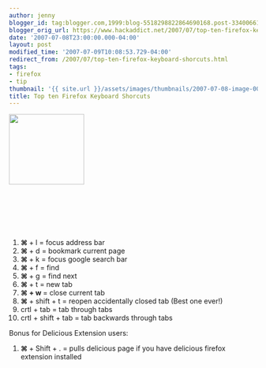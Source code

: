 ```yaml
---
author: jenny
blogger_id: tag:blogger.com,1999:blog-5518298822864690168.post-3340066163354839806
blogger_orig_url: https://www.hackaddict.net/2007/07/top-ten-firefox-keyboard-shorcuts.html
date: '2007-07-08T23:00:00.000-04:00'
layout: post
modified_time: '2007-07-09T10:08:53.729-04:00'
redirect_from: /2007/07/top-ten-firefox-keyboard-shorcuts.html
tags:
- firefox
- tip
thumbnail: '{{ site.url }}/assets/images/thumbnails/2007-07-08-image-0000.jpg'
title: Top ten Firefox Keyboard Shorcuts
---
```


<a onblur="try {parent.deselectBloggerImageGracefully();} catch(e) {}" href="http://bp0.blogger.com/_Gj3xvk4ycVs/RpGwNGGtElI/AAAAAAAAAO8/t7Obyy3ruag/s1600-h/firefox_logo.jpg"><img style="margin: 0pt 10px 10px 0pt; float: left; cursor: pointer; width: 152px; height: 143px;" src="http://bp0.blogger.com/_Gj3xvk4ycVs/RpGwNGGtElI/AAAAAAAAAO8/t7Obyy3ruag/s320/firefox_logo.jpg" alt="" id="BLOGGER_PHOTO_ID_5085039193301520978" border="0"></a><br /><br /><br /><br /><br /><br /><br /><br /><br /><br /><br /><br /><br /><br /><ol><li><b>⌘ </b>+ l = focus address bar</li><li><b>⌘ </b>+ d = bookmark current page<br /></li><li><b>⌘ </b>+ k = focus google search bar<br /></li><li><b>⌘ </b>+ f = find<br /></li><li><b>⌘ </b>+ g = find next</li><li><b>⌘ </b>+ t = new tab</li><li><b>⌘  + w </b>= close current tab</li><li><b>⌘ </b>+ shift + t = reopen accidentally closed tab (Best one ever!)</li><li>crtl + tab = tab through tabs</li><li>crtl + shift + tab = tab backwards through tabs<br /></li></ol>Bonus for Delicious Extension users:<br /><ol><li><b>⌘ </b>+ Shift + . = pulls delicious page if you have delicious firefox extension installed</li></ol>